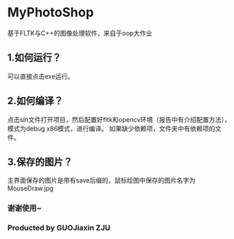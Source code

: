 # MyPhotoShop

基于FLTK与C++的图像处理软件，来自于oop大作业

## 1.如何运行？

可以直接点击exe运行。

## 2.如何编译？

点击sln文件打开项目，然后配置好fltk和opencv环境（报告中有介绍配置方法），模式为debug x86模式，进行编译。
如果缺少依赖项，文件夹中有依赖项的文件。

## 3.保存的图片？

主界面保存的图片是带有save后缀的，鼠标绘图中保存的图片名字为MouseDraw.jpg
### 谢谢使用~
### Producted by GUOJiaxin ZJU
